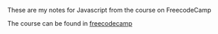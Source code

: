 These are my notes for Javascript from the course on FreecodeCamp

The course can be found in [freecodecamp](https://www.freecodecamp.org/learn/javascript-algorithms-and-data-structures/)